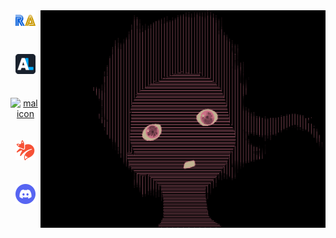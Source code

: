 <div style="display: grid; grid-template-columns: 48px 1fr; color: white; text-align: center;">
    <div style="display: grid; grid-template-columns: 1fr;">
        <a href="https://retroachievements.org/user/Shinikatame" target="_blank">
            <img src="icons/ra.png" alt="retroachievements icon" style="height: 32px;">
        </a>
        <a href="https://anilist.co/user/Shinikatame/animelist" target="_blank">
            <img src="icons/anilist.png" alt="anilist icon" style="height: 32px;">
        </a>
        <a href="https://myanimelist.net/animelist/Shinikatame" target="_blank">
            <img src="icons/mal.png" alt="mal icon" style="height: 32px;">
        </a>
        <a href="https://kitsu.io/users/shinikatame/library" target="_blank">
            <img src="icons/kitsu.png" alt="kitsu icon" style="height: 32px;">
        </a>
        <a href="https://discord.com/users/395249144677007370" target="_blank">
            <img src="icons/discord.png" alt="discord icon" style="height: 32px;">
        </a>
    </div>
    <img src="lain-glitch.gif"alt="Lain Glitch">
</div>
